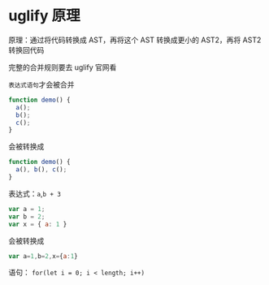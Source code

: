 # uglify 原理

原理：通过将代码转换成 AST，再将这个 AST 转换成更小的 AST2，再将 AST2 转换回代码

完整的合并规则要去 uglify 官网看

`表达式语句`才会被合并

```js
function demo() {
  a();
  b();
  c();
}
```

会被转换成

```js
function demo() {
  a(), b(), c();
}
```

表达式：`a`,`b + 3`

```js
var a = 1;
var b = 2;
var x = { a: 1 }
```

会被转换成

```js
var a=1,b=2,x={a:1}
```

语句： `for(let i = 0; i < length; i++)`
